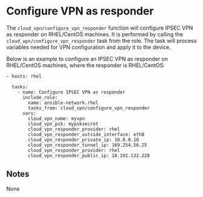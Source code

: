 # Configure VPN as responder
The `cloud_vpn/configure_vpn_responder` function will configure IPSEC VPN as responder
on RHEL/CentOS machines.
It is performed by calling the `cloud_vpn/configure_vpn_responder` task from the role.
The task will process variables needed for VPN configuration and apply it to the device.

Below is an example to configure an IPSEC VPN as responder on RHEL/CentOS machines, where
the responder is RHEL/CentOS:

```
- hosts: rhel

  tasks:
    - name: Configure IPSEC VPN as responder
      include_role:
        name: ansible-network.rhel
        tasks_from: cloud_vpn/configure_vpn_responder
      vars:
        cloud_vpn_name: myvpn
        cloud_vpn_psk: mypsksecret
        cloud_vpn_responder_provider: rhel
        cloud_vpn_responder_outside_interface: eth0
        cloud_vpn_responder_private_ip: 10.0.0.10
        cloud_vpn_responder_tunnel_ip: 169.254.56.25
        cloud_vpn_responder_provider: rhel
        cloud_vpn_responder_public_ip: 18.191.132.220
```

## Notes
None
